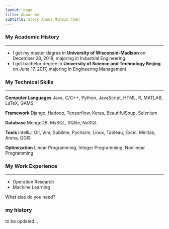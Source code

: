 ```yaml
---
layout: page
title: About me
subtitle: Story About Minmin Chen
---
```


### My Academic History
------
- I got my master degree in **University of Wisconsin-Madison** on December 28, 2018, majoring in Industrial Engineering.
- I got bachelor degree in **University of Science and Technology Beijing** on June 17, 2017, majoring in Engineering Management.

### My Technical Skills
------
**Computer Languages** Java, C/C++, Python, JavaScript, HTML, R, MATLAB, LaTeX, GAMS

**Framework** Django, Hadoop, Tensorflow, Keras, BeautifulSoup, Selenium

**Database** MongoDB, MySQL, SQlite, NoSQL

**Tools** IntelliJ, Git, Vim, Sublime, Pycharm, Linux, Tableau, Excel, Minitab, Arena, QGIS

**Optimization** Linear Programming, Integer Programming, Nonlinear Programming

### My Work Experience
------

- Operation Research
- Machine Learning

What else do you need?

### my history

to be updated...
